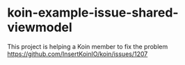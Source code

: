 # koin-example-issue-shared-viewmodel
This project is helping a Koin member to fix the problem https://github.com/InsertKoinIO/koin/issues/1207
